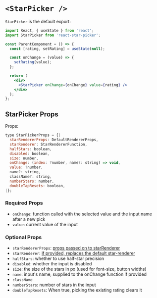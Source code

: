 # `<StarPicker />`

`StarPicker` is the default export:

```jsx
import React, { useState } from 'react';
import StarPicker from 'react-star-picker';

const ParentComponent = () => {
  const [rating, setRating] = useState(null);

  const onChange = (value) => {
    setRating(value);
  };

  return (
    <div>
      <StarPicker onChange={onChange} value={rating} />
    </div>
  );
};
```

## StarPicker Props

Props:

```js
type StarPickerProps = {|
  starRendererProps: DefaultRendererProps,
  starRenderer: StarRendererFunction,
  halfStars: boolean,
  disabled: boolean,
  size: number,
  onChange: (index: ?number, name?: string) => void,
  value: ?number,
  name?: string,
  className?: string,
  numberStars: number,
  doubleTapResets: boolean,
|};
```

### Required Props

- `onChange`: function called with the selected value and the input name after a new pick
- `value`: current value of the input

### Optional Props

- `starRendererProps`: [props passed on to starRenderer](https://github.com/mmkari/react-star-picker/blob/master/docs/components/StarRenderer.md#optional-props-in-starrendererprops)
- `starRenderer`: [if provided, replaces the default star-renderer](https://github.com/mmkari/react-star-picker/blob/master/docs/components/StarRenderer.md#starrenderer)
- `halfStars`: whether to use half-star precision
- `disabled`: whether the input is disabled
- `size`: the size of the stars in px (used for font-size, button widths)
- `name`: input's name, supplied to the onChange function if provided
- `className`
- `numberStars`: number of stars in the input
- `doubleTapResets`: When true, picking the existing rating clears it
